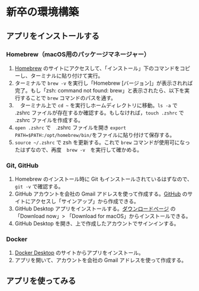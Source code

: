 # 新卒の環境構築

## アプリをインストールする
### Homebrew（macOS用のパッケージマネージャー）
1.  [Homebrew](https://brew.sh/) のサイトにアクセスして、「インストール」下のコマンドをコピーし、ターミナルに貼り付けて実行。
2.  ターミナルで `brew -v` を実行し「Homebrew [バージョン]」が表示されれば完了。もし「zsh: command not found: brew」と表示されたら、以下を実行することで `brew` コマンドのパスを通す。
3. 　ターミナル上で `cd ~` を実行しホームディレクトリに移動。`ls -a` で .zshrc ファイルが存在するか確認する。もしなければ，`touch .zshrc` で .zshrc ファイルを作成する。
4. `open .zshrc` で　.zshrc ファイルを開き `export PATH=$PATH:/opt/homebrew/bin/`をファイルに貼り付けて保存する。
5. `source ~/.zshrc` で zsh を更新する。これで `brew` コマンドが使用可になったはずなので、再度　`brew -v`　を実行して確かめる。

### Git, GitHub
1. Homebrew のインストール時に Git もインストールされているはずなので、`git -v` で確認する。
2. GitHub アカウントを会社の Gmail アドレスを使って作成する。[GitHub](https://github.co.jp/) のサイトにアクセスし「サインアップ」から作成できる。
3. GitHub Desktop アプリをインストールする。[ダウンロードページ](https://github.com/apps/desktop?ref_cta=download+desktop&ref_loc=installing+github+desktop&ref_page=docs) の「Download now」> 「Download for macOS」からインストールできる。
4. GitHub Desktop を開き、上で作成したアカウントでサインインする。

### Docker 
1. [Docker Desktop](https://www.docker.com/ja-jp/products/docker-desktop/) のサイトからアプリをインストール。
2. アプリを開いて、アカウントを会社の Gmail アドレスを使って作成する。


## アプリを使ってみる